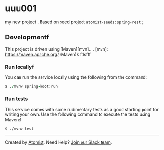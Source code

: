 # uuu001
my new project
.
Based on seed project `atomist-seeds:spring-rest`
;
## Developmentf

This project is driven using [Maven][mvn]..
.
[mvn]: https://maven.apache.org/ (Maven)k
fdsfff
### Run locallyf

You can run the service locally using the following from the command:

```f
$ ./mvnw spring-boot:run
```

### Run tests

This service comes with some rudimentary tests as a good starting
point for writing your own.  Use the following command to execute the
tests using Maven:f

```
$ ./mvnw test
```

---

Created by [Atomist][atomist].
Need Help?  [Join our Slack team][slack].

[atomist]: https://www.atomist.com/ (Atomist - How Teams Deliver Software)
[slack]: https://join.atomist.com/ (Atomist Community Slack Workspace)
